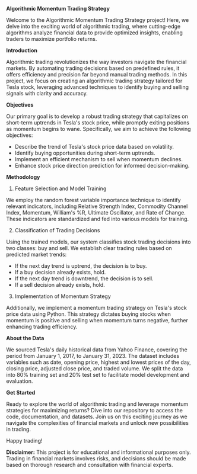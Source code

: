 **Algorithmic Momentum Trading Strategy**

Welcome to the Algorithmic Momentum Trading Strategy project! Here, we delve into the exciting world of algorithmic trading, where cutting-edge algorithms analyze financial data to provide optimized insights, enabling traders to maximize portfolio returns.

**Introduction**

Algorithmic trading revolutionizes the way investors navigate the financial markets. By automating trading decisions based on predefined rules, it offers efficiency and precision far beyond manual trading methods. In this project, we focus on creating an algorithmic trading strategy tailored for Tesla stock, leveraging advanced techniques to identify buying and selling signals with clarity and accuracy.

**Objectives**

Our primary goal is to develop a robust trading strategy that capitalizes on short-term uptrends in Tesla's stock price, while promptly exiting positions as momentum begins to wane. Specifically, we aim to achieve the following objectives:

- Describe the trend of Tesla's stock price data based on volatility.
- Identify buying opportunities during short-term uptrends.
- Implement an efficient mechanism to sell when momentum declines.
- Enhance stock price direction prediction for informed decision-making.
  
**Methodology**

1. Feature Selection and Model Training
   
We employ the random forest variable importance technique to identify relevant indicators, including Relative Strength Index, Commodity Channel Index, Momentum, William's %R, Ultimate Oscillator, and Rate of Change. These indicators are standardized and fed into various models for training.

2. Classification of Trading Decisions
   
Using the trained models, our system classifies stock trading decisions into two classes: buy and sell. We establish clear trading rules based on predicted market trends:

- If the next day trend is uptrend, the decision is to buy.
- If a buy decision already exists, hold.
- If the next day trend is downtrend, the decision is to sell.
- If a sell decision already exists, hold.

3. Implementation of Momentum Strategy
   
Additionally, we implement a momentum trading strategy on Tesla's stock price data using Python. This strategy dictates buying stocks when momentum is positive and selling when momentum turns negative, further enhancing trading efficiency.

**About the Data**

We sourced Tesla's daily historical data from Yahoo Finance, covering the period from January 1, 2017, to January 31, 2023. The dataset includes variables such as date, opening price, highest and lowest prices of the day, closing price, adjusted close price, and traded volume. We split the data into 80% training set and 20% test set to facilitate model development and evaluation.

**Get Started**

Ready to explore the world of algorithmic trading and leverage momentum strategies for maximizing returns? Dive into our repository to access the code, documentation, and datasets. Join us on this exciting journey as we navigate the complexities of financial markets and unlock new possibilities in trading.

Happy trading!

**Disclaimer:**
This project is for educational and informational purposes only. Trading in financial markets involves risks, and decisions should be made based on thorough research and consultation with financial experts.
